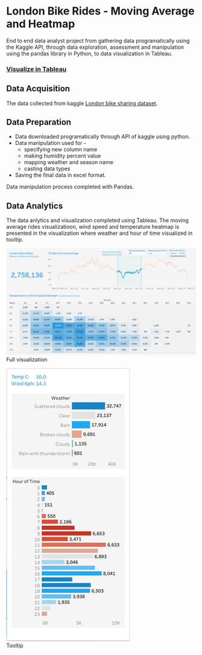 # London Bike Rides - Moving Average and Heatmap
End to end data analyst project from gathering data programatically using the Kaggle API, through data exploration, assessment and manipulation using the pandas library in Python, to data visualization in Tableau.

### [Visualize in Tableau](https://public.tableau.com/views/LondonBikeRides-MovingAverageandHeatmap_16803344810800/Dashboard1?:language=en-US&:display_count=n&:origin=viz_share_link)

## Data Acquisition
The data collected from kaggle [London bike sharing dataset](https://www.kaggle.com/datasets/hmavrodiev/london-bike-sharing-dataset). 

## Data Preparation
- Data downloaded programatically through API of kaggle using python.
- Data manipulation used for -
	- specifying new column name
	- making humidity percent value
	- mapping weather and season name
	- casting data types
- Saving the final data in excel format.  

Data manipulation process completed with Pandas.

## Data Analytics
The data anlytics and visualization completed using Tableau. The moving average rides visualizatioon, wind speed and temperature heatmap is presented in the visualization where weather and hour of time visualized in tooltip.

![](viz.png)  
Full visualization

![](tooltip.png)  
Tooltip

